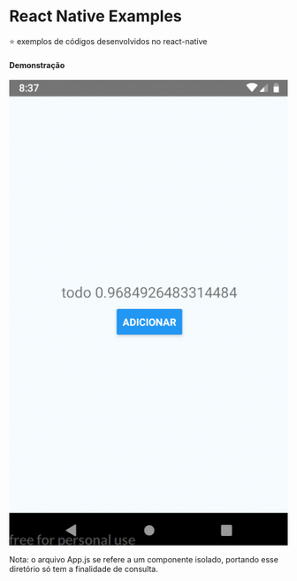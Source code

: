# React Native Examples
⭐️ exemplos de códigos desenvolvidos no react-native

#### Demonstração
![Demonstração de todolist usando state](./example.gif)

Nota: o arquivo App.js se refere a um componente isolado, portando esse diretório só tem a finalidade de consulta.